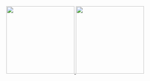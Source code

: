 <div>
  <a href="https://github.com/Joaofsrs">
  <img height="180em" src="https://github-readme-stats.vercel.app/api?username=Joaofsrs&show_icons=true&theme=vue-dark&include_all_commits=true&count_private=true"/>
  <img height="180em" src="https://github-readme-stats.vercel.app/api/top-langs/?username=Joaofsrs&layout=compact&langs_count=7&theme=vue-dark"/>
</div>
